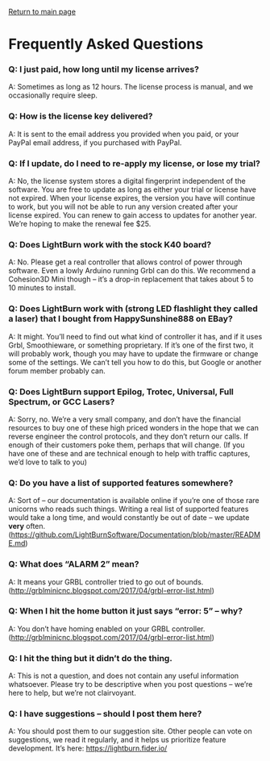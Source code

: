 [Return to main page](README.md)

# Frequently Asked Questions

### Q: I just paid, how long until my license arrives?

A: Sometimes as long as 12 hours. The license process is manual, and we occasionally require sleep.

### Q: How is the license key delivered?

A: It is sent to the email address you provided when you paid, or your PayPal email address, if you purchased with PayPal.

### Q: If I update, do I need to re-apply my license, or lose my trial?

A: No, the license system stores a digital fingerprint independent of the software. You are free to update as long as either your trial or license have not expired. When your license expires, the version you have will continue to work, but you will not be able to run any version created after your license expired. You can renew to gain access to updates for another year. We’re hoping to make the renewal fee $25.

### Q: Does LightBurn work with the stock K40 board?

A: No. Please get a real controller that allows control of power through software. Even a lowly Arduino running Grbl can do this. We recommend a Cohesion3D Mini though – it’s a drop-in replacement that takes about 5 to 10 minutes to install.

### Q: Does LightBurn work with (strong LED flashlight they called a laser) that I bought from HappySunshine888 on EBay?

A: It might. You’ll need to find out what kind of controller it has, and if it uses Grbl, Smoothieware, or something proprietary. If it’s one of the first two, it will probably work, though you may have to update the firmware or change some of the settings. We can’t tell you how to do this, but Google or another forum member probably can.

### Q: Does LightBurn support Epilog, Trotec, Universal, Full Spectrum, or GCC Lasers?

A: Sorry, no. We’re a very small company, and don’t have the financial resources to buy one of these high priced wonders in the hope that we can reverse engineer the control protocols, and they don’t return our calls. If enough of their customers poke them, perhaps that will change. (If you have one of these and are technical enough to help with traffic captures, we’d love to talk to you)

### Q: Do you have a list of supported features somewhere?

A: Sort of – our documentation is available online if you’re one of those rare unicorns who reads such things. Writing a real list of supported features would take a long time, and would constantly be out of date – we update **very** often. (<https://github.com/LightBurnSoftware/Documentation/blob/master/README.md>)

### Q: What does “ALARM 2” mean?

A: It means your GRBL controller tried to go out of bounds. (<http://grblminicnc.blogspot.com/2017/04/grbl-error-list.html>)

### Q: When I hit the home button it just says “error: 5” – why?

A: You don’t have homing enabled on your GRBL controller. (<http://grblminicnc.blogspot.com/2017/04/grbl-error-list.html>)

### Q: I hit the thing but it didn’t do the thing.

A: This is not a question, and does not contain any useful information whatsoever. Please try to be descriptive when you post questions – we’re here to help, but we’re not clairvoyant.

### Q: I have suggestions – should I post them here?

A: You should post them to our suggestion site. Other people can vote on suggestions, we read it regularly, and it helps us prioritize feature development. It’s here: <https://lightburn.fider.io/>